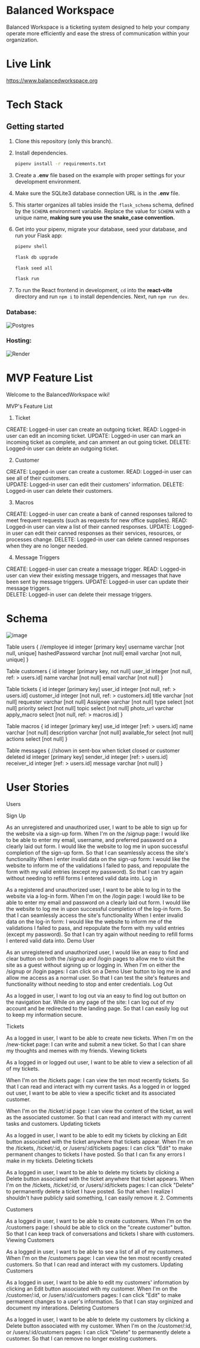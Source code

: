 # Balanced Workspace

Balanced Workspace is a ticketing system designed to help your company operate more efficiently and ease the stress of communication within your organization. 

# Live Link
https://www.balancedworkspace.org

# Tech Stack




## Getting started

1. Clone this repository (only this branch).

2. Install dependencies.

   ```bash
   pipenv install -r requirements.txt
   ```

3. Create a __.env__ file based on the example with proper settings for your
   development environment.

4. Make sure the SQLite3 database connection URL is in the __.env__ file.

5. This starter organizes all tables inside the `flask_schema` schema, defined
   by the `SCHEMA` environment variable.  Replace the value for
   `SCHEMA` with a unique name, **making sure you use the snake_case
   convention.**

6. Get into your pipenv, migrate your database, seed your database, and run your
   Flask app:

   ```bash
   pipenv shell
   ```

   ```bash
   flask db upgrade
   ```

   ```bash
   flask seed all
   ```

   ```bash
   flask run
   ```


8. To run the React frontend in development, `cd` into the __react-vite__
   directory and run `npm i` to install dependencies. Next, run `npm run dev`.


 ### Database:
 ![Postgres](https://img.shields.io/badge/postgres-%23316192.svg?style=for-the-badge&logo=postgresql&logoColor=white)

  ### Hosting:
 ![Render](https://img.shields.io/badge/Render-%46E3B7.svg?style=for-the-badge&logo=render&logoColor=white)

# MVP Feature List

Welcome to the BalancedWorkspace wiki!

MVP's Feature List

1. Ticket

CREATE: Logged-in user can create an outgoing ticket. 
READ: Logged-in user can edit an incoming ticket.
UPDATE: Logged-in user can mark an incoming ticket as complete, and can amment an out going ticket.
DELETE: Logged-in user can delete an outgoing ticket. 

2. Customer

CREATE: Logged-in user can create a customer.
READ: Logged-in user can see all of their customers. 	
UPDATE: Logged-in user can edit their customers' information.
DELETE: Logged-in user can delete their customers. 

3. Macros

CREATE: Logged-in user can create a bank of canned responses tailored to meet frequent requests (such as requests for new office supplies).
READ: Logged-in user can view a list of their canned responses.
UPDATE: Logged-in user can edit their canned responses as their services, resources, or processes change.
DELETE: Logged-in user can delete canned responses when they are no longer needed.

4. Message Triggers

CREATE: Logged-in user can create a message trigger.
READ: Logged-in user can view their existing message triggers, and messages that have been sent by message triggers.
UPDATE: Logged-in user can update their message triggers.  
DELETE: Logged-in user can delete their message triggers.

 # Schema

 ![image]()

Table users { //employee
  id integer [primary key]
  username varchar [not null, unique]
  hashedPassword varchar [not null]
  email varchar [not null, unique]
}

Table customers {
  id integer [primary key, not null]
  user_id integer [not null, ref: > users.id]
  name varchar [not null]
  email varchar [not null]
}

Table tickets {
  id integer [primary key]
  user_id integer [not null, ref: > users.id]
  customer_id integer [not null, ref: > customers.id]
  title varchar [not null]
  requester varchar [not null]
  Assignee varchar [not null]
  type select [not null]
  priority select [not null]
  topic select [not null]
  photo_url varchar
  apply_macro select [not null, ref: > macros.id] 
}

Table macros {
   id integer [primary key]
   use_id integer [ref: > users.id]
   name varchar [not null]
   description varchar [not null]
   available_for select [not null]
   actions select [not null]
}

Table messages { //shown in sent-box when ticket closed or customer deleted
  id integer [primary key]
  sender_id integer [ref: > users.id]
  receiver_id integer [ref: > users.id]
  message varchar [not null]
}

# User Stories
 
Users

Sign Up

As an unregistered and unauthorized user, I want to be able to sign up for the website via a sign-up form. When I'm on the /signup page: I would like to be able to enter my email, username, and preferred password on a clearly laid out form. I would like the website to log me in upon successful completion of the sign-up form. So that I can seamlessly access the site's functionality When I enter invalid data on the sign-up form: I would like the website to inform me of the validations I failed to pass, and repopulate the form with my valid entries (except my password). So that I can try again without needing to refill forms I entered valid data into. Log in

As a registered and unauthorized user, I want to be able to log in to the website via a log-in form. When I'm on the /login page: I would like to be able to enter my email and password on a clearly laid out form. I would like the website to log me in upon successful completion of the log-in form. So that I can seamlessly access the site's functionality When I enter invalid data on the log-in form: I would like the website to inform me of the validations I failed to pass, and repopulate the form with my valid entries (except my password). So that I can try again without needing to refill forms I entered valid data into. Demo User

As an unregistered and unauthorized user, I would like an easy to find and clear button on both the /signup and /login pages to allow me to visit the site as a guest without signing up or logging in. When I'm on either the /signup or /login pages: I can click on a Demo User button to log me in and allow me access as a normal user. So that I can test the site's features and functionality without needing to stop and enter credentials. Log Out

As a logged in user, I want to log out via an easy to find log out button on the navigation bar. While on any page of the site: I can log out of my account and be redirected to the landing page. So that I can easily log out to keep my information secure.

Tickets

As a logged in user, I want to be able to create new tickets. When I'm on the /new-ticket page: I can write and submit a new ticket. So that I can share my thoughts and memes with my friends. Viewing tickets

As a logged in or logged out user, I want to be able to view a selection of all of my tickets.

When I'm on the /tickets page: I can view the ten most recently tickets. So that I can read and interact with my current tasks. As a logged in or logged out user, I want to be able to view a specific ticket and its associated customer.

When I'm on the /ticket/:id page: I can view the content of the ticket, as well as the associated customer. So that I can read and interact with my current tasks and customers. Updating tickets

As a logged in user, I want to be able to edit my tickets by clicking an Edit button associated with the ticket anywhere that tickets appear. When I'm on the /tickets, /ticket/:id, or /users/:id/tickets pages: I can click "Edit" to make permanent changes to tickets I have posted. So that I can fix any errors I make in my tickets. Deleting tickets

As a logged in user, I want to be able to delete my tickets by clicking a Delete button associated with the ticket anywhere that ticket appears. When I'm on the /tickets, /ticket/:id, or /users/:id/tickets pages: I can click "Delete" to permanently delete a ticket I have posted. So that when I realize I shouldn't have publicly said something, I can easily remove it. 2. Comments

Customers

As a logged in user, I want to be able to create customers. When I'm on the /customers page: I should be able to click on the "create customer" button. So that I can keep track of conversations and tickets I share with customers. Viewing Customers

As a logged in user, I want to be able to see a list of all of my customers. When I'm on the /customers page: I can view the ten most recently created customers. So that I can read and interact with my customers. Updating Customers

As a logged in user, I want to be able to edit my customers' information by clicking an Edit button associated with my customer. When I'm on the /customer/:id, or /users/:id/customers pages: I can click "Edit" to make permanent changes to a user's information. So that I can stay orginized and document my interations. Deleting Customers

As a logged in user, I want to be able to delete my customers by clicking a Delete button associated with my customer. When I'm on the /customer/:id, or /users/:id/customers pages: I can click "Delete" to permanently delete a customer. So that I can remove no longer existing customers.